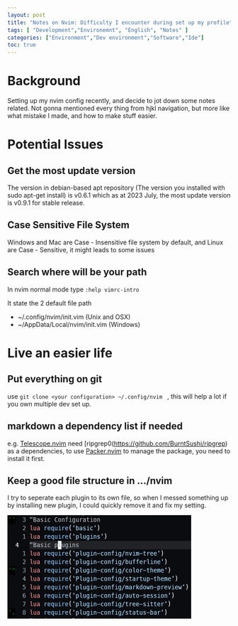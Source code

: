 ```yaml
---
layout: post
title: "Notes on Nvim: Difficulty I encounter during set up my profile"
tags: [ "Development","Environemnt", "English", "Notes" ]
categories: ["Environment","Dev environment","Software","Ide"]
toc: true
---
```


# Background
Setting up my nvim config recently, and decide to jot down some notes related. Not gonna mentioned every thing from hjkl navigation, but more like what mistake I made, and how to make stuff easier.

# Potential Issues
## Get the most update version
The version in debian-based apt repository (The version you installed with sudo apt-get install) is v0.6.1 which as at 2023 July, the most update version is v0.9.1 for stable release.

## Case Sensitive File System
Windows and Mac are Case - Insensitive file system by default, and Linux are Case - Sensitive, it might leads to some issues

## Search where will be your path 
In nvim normal mode type `:help vimrc-intro`

It state the 2 default file path
- ~/.config/nvim/init.vim         (Unix and OSX) 
- ~/AppData/Local/nvim/init.vim   (Windows) 

# Live an easier life
## Put everything on git

use `git clone <your configuration> ~/.config/nvim ` , this will help a lot if you own multiple dev set up. 
 
## markdown a dependency list if needed
e.g. [Telescope.nvim](https://github.com/nvim-telescope/telescope.nvim) need [ripgrep0(https://github.com/BurntSushi/ripgrep) as a dependencies, to use [Packer.nvim](https://github.com/wbthomason/packer.nvim) to manage the package, you need to install it first.

## Keep a good file structure in .../nvim

I try to seperate each plugin to its own file, so when I messed something up by installing new plugin, I could quickly remove it and fix my setting.

![init.vim](/assets/img/dev-environment/software/nvim/Initvim.PNG)

